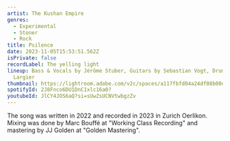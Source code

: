 ```yaml
---
artist: The Kushan Empire
genres:
  - Experimental
  - Stoner
  - Rock
title: Psilence
date: 2023-11-05T15:53:51.562Z
isPrivate: false
recordLabel: The yelling light
lineup: Bass & Vocals by Jérôme Stuber, Guitars by Sebastian Vogt, Drums by Joel
  Largier
thumbnail: https://lightroom.adobe.com/v2c/spaces/a117fbfd04a24df08b00dc7343422215/assets/032f248758ffabebd22f0e40e3d11433/revisions/6911b3ffe6c34f088004b569f345f97e/renditions/20e47d434daaebdcb049534125ab1d33
spotifyId: 2J8Fnco6DU1DnC1xlc16a0?
youtubeId: JlCY4JOS6aQ?si=sUwZsUCNVtwbgzZv
---
```

The song was written in 2022 and recorded in 2023 in Zurich Oerlikon. 
Mixing was done by Marc Bouffé at "Working Class Recording" and mastering by JJ Golden at "Golden Mastering".